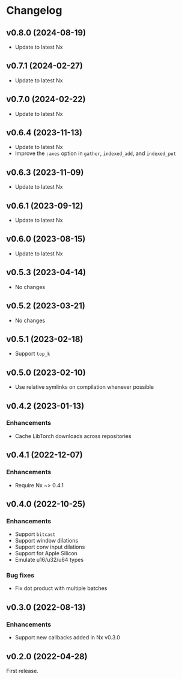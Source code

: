 # Changelog

## v0.8.0 (2024-08-19)

  * Update to latest Nx

## v0.7.1 (2024-02-27)

  * Update to latest Nx

## v0.7.0 (2024-02-22)

  * Update to latest Nx

## v0.6.4 (2023-11-13)

  * Update to latest Nx
  * Improve the `:axes` option in `gather`, `indexed_add`, and `indexed_put`

## v0.6.3 (2023-11-09)

  * Update to latest Nx

## v0.6.1 (2023-09-12)

  * Update to latest Nx

## v0.6.0 (2023-08-15)

  * Update to latest Nx

## v0.5.3 (2023-04-14)

  * No changes

## v0.5.2 (2023-03-21)

  * No changes

## v0.5.1 (2023-02-18)

  * Support `top_k`

## v0.5.0 (2023-02-10)

  * Use relative symlinks on compilation whenever possible

## v0.4.2 (2023-01-13)

### Enhancements

  * Cache LibTorch downloads across repositories

## v0.4.1 (2022-12-07)

### Enhancements

  * Require Nx ~> 0.4.1

## v0.4.0 (2022-10-25)

### Enhancements

  * Support `bitcast`
  * Support window dilations
  * Support conv input dilations
  * Support for Apple Silicon
  * Emulate u16/u32/u64 types

### Bug fixes

  * Fix dot product with multiple batches

## v0.3.0 (2022-08-13)

### Enhancements

  * Support new callbacks added in Nx v0.3.0

## v0.2.0 (2022-04-28)

First release.
